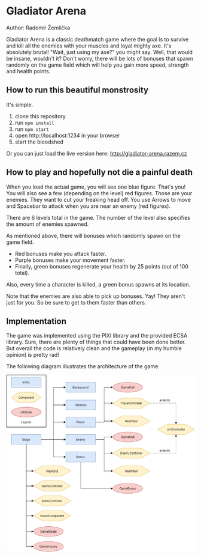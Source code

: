 # Gladiator Arena

Author: Radomír Žemlička

Gladiator Arena is a classic deathmatch game where the goal is to survive and kill all the enemies with your muscles and loyal mighty axe. It's absolutely brutal! "Wait, just using my axe?" you might say. Well, that would be insane, wouldn't it? Don't worry, there will be lots of bonuses that spawn randomly on the game field which will help you gain more speed, strength and health points.

## How to run this beautiful monstrosity

It's simple.

1. clone this repository
2. run `npm install`
3. run `npm start`
4. open http://localhost:1234 in your browser
5. start the bloodshed

Or you can just load the live version here: http://gladiator-arena.razem.cz

## How to play and hopefully not die a painful death

When you load the actual game, you will see one blue figure. That's you! You will also see a few (depending on the level) red figures. Those are your enemies. They want to cut your freaking head off. You use Arrows to move and Spacebar to attack when you are near an enemy (red figures).

There are 6 levels total in the game. The number of the level also specifies the amount of enemies spawned.

As mentioned above, there will bonuses which randomly spawn on the game field.

* Red bonuses make you attack faster.
* Purple bonuses make your movement faster.
* Finally, green bonuses regenerate your health by 25 points (out of 100 total).

Also, every time a character is killed, a green bonus spawns at its location.

Note that the enemies are also able to pick up bonuses. Yay! They aren't just for you. So be sure to get to them faster than others.

## Implementation

The game was implemented using the PIXI library and the provided ECSA library. Sure, there are plenty of things that could have been done better. But overall the code is relatively clean and the gameplay (in my humble opinion) is pretty rad!

The following diagram illustrates the architecture of the game:

![Game architecture](docs/diagram.png)
